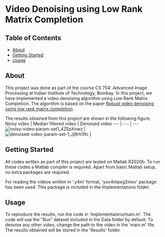# Video Denoising using Low Rank Matrix Completion

## Table of Contents

- [About](#about)
- [Getting Started](#getting_started)
- [Usage](#usage)

## About <a name = "about"></a>

This project was done as part of the course CS 754: Advanced Image Processing at Indian Institute of Technology, Bombay. In this project, we have implemented a video denoising algorithm using Low Rank Matrix Completion. The algorithm is based on the paper [Robust video denoising using low rank matrix completion](https://ieeexplore.ieee.org/document/5539849).

The results obtained from this project are shown in the following figure. 
Noisy video | Median filtered video | Denoised video
--- | --- | ---
![noisy-video-param-set1_4ZEpXnwz](https://user-images.githubusercontent.com/55876739/166801426-96467221-20e6-4db5-968e-3534fbae8445.gif) | 
![denoised-video-param-set-1_Jj9Hr5fc](https://user-images.githubusercontent.com/55876739/166801442-d9b79c0e-6516-4f72-8490-7546679d691b.gif) |


## Getting Started <a name = "getting_started"></a>

All codes written as part of this project are tested on Matlab R2020b. To run these codes a Matlab compiler is required. Apart from basic Matlab setup, no extra packages are required.

For reading the videos written in '.y4m' format, 'yuv4mpeg2mov' package has been used. This package is included in the Implementations folder.

## Usage <a name = "usage"></a>

To reproduce the results, run the code in 'Implementaions/main.m'. The code will use the "Bus" dataset included in the Data folder by default. To denoise any other video, change the path to the video in the 'main.m' file. The results obtained will be stored in the 'Results' folder.
